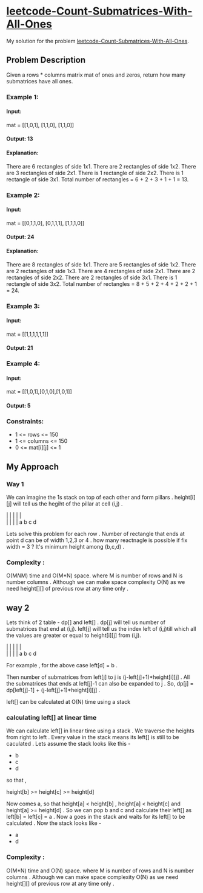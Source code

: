 # [leetcode-Count-Submatrices-With-All-Ones](https://leetcode.com/problems/count-submatrices-with-all-ones/submissions/)
My solution for the problem [leetcode-Count-Submatrices-With-All-Ones](https://leetcode.com/problems/count-submatrices-with-all-ones/submissions/).

## Problem Description 
Given a rows * columns matrix mat of ones and zeros, return how many submatrices have all ones.

### Example 1:

#### Input: 
mat = [[1,0,1],
       [1,1,0],
       [1,1,0]]
#### Output: 13
#### Explanation:
There are 6 rectangles of side 1x1.
There are 2 rectangles of side 1x2.
There are 3 rectangles of side 2x1.
There is 1 rectangle of side 2x2. 
There is 1 rectangle of side 3x1.
Total number of rectangles = 6 + 2 + 3 + 1 + 1 = 13.

### Example 2:
#### Input: 
mat = [[0,1,1,0],
       [0,1,1,1],
       [1,1,1,0]]
#### Output: 24
#### Explanation:
There are 8 rectangles of side 1x1.
There are 5 rectangles of side 1x2.
There are 2 rectangles of side 1x3. 
There are 4 rectangles of side 2x1.
There are 2 rectangles of side 2x2. 
There are 2 rectangles of side 3x1. 
There is 1 rectangle of side 3x2. 
Total number of rectangles = 8 + 5 + 2 + 4 + 2 + 2 + 1 = 24.

### Example 3:
#### Input: 
mat = [[1,1,1,1,1,1]]
#### Output: 21

### Example 4:

#### Input: 
mat = [[1,0,1],[0,1,0],[1,0,1]]
#### Output: 5
 

### Constraints:

- 1 <= rows <= 150
- 1 <= columns <= 150
- 0 <= mat[i][j] <= 1

## My Approach 

### Way 1 
We can imagine the 1s stack on top of each other and form pillars . height[i][j] will tell us the hegiht of the pillar at cell (i,j) . 

  | |
  | | |  
| | | |
a b c d 

Lets solve this problem for each row . Number of rectangle that ends at point d can be of width 1,2,3 or 4 . 
how many reactnagle is possible if fix width = 3 ? It's minimum height among (b,c,d) . 

### Complexity : 
O(M*N*M) time and O(M*N) space. where M is number of rows and N is number columns . Although we can make space complexity O(N) as we need height[][] of previous row at any time only .

## way 2 

Lets think of 2 table - dp[] and left[] . dp[j] will tell us number of submatrices that end at (i,j). left[j] will tell us the index left of (i,j)till which all the values are greater or equal to height[i][j] from (i,j).


  | |
  | | |  
| | | |
a b c d 

For example , for the above case left[d] = b .

Then number of submatrices from left[j] to j is (j-left[j]+1)*height[i][j] .
All the submatrices that ends at left[j]-1 can also be expanded to j . 
So, dp[j] = dp[left[j]-1] + (j-left[j]+1)*height[i][j] . 

left[] can be calculated at O(N) time using a stack 

### calculating left[] at linear time 

We can calculate  left[] in linear time using a stack . We traverse the heights from right to left . Every value in the stack means its left[] is still to be caculated . Lets assume the stack looks like this - 

- b 
- c 
- d

so that ,

height[b] >= height[c] >= height[d] 

Now comes a, so that height[a] <  height[b] , height[a] < height[c] and height[a] >= height[d] . So we can pop b and c and calculate their left[] as left[b] = left[c] = a . Now a goes in the stack and waits for its left[] to be calculated . Now the stack looks like - 

- a 
- d 

### Complexity : 
O(M*N) time and O(N) space. where M is number of rows and N is number columns . Although we can make space complexity O(N) as we need height[][] of previous row at any time only .



